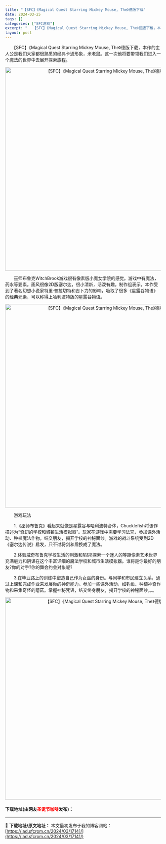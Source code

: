 ```yaml
---
title: "【SFC】《Magical Quest Starring Mickey Mouse, The》德版下载"
date: 2024-03-25
tags: []
categories: ["SFC游戏"]
excerpt: "　　【SFC】《Magical Quest Starring Mickey Mouse, The》德版下载，本作的主人公是我们大家都很熟悉的经典卡通形象，米老鼠。这一次他将要带领我们进入一个魔法的世界中去展开探索旅程。 　　巫师布鲁克WitchBrook游戏很有像素版小魔女学院的感觉。游戏中有魔法，&hellip;"
layout: post
---
```


 <p>　　【SFC】《Magical Quest Starring Mickey Mouse, The》德版下载，本作的主人公是我们大家都很熟悉的经典卡通形象，米老鼠。这一次他将要带领我们进入一个魔法的世界中去展开探索旅程。</p> <p align="center"><img align="" border="0" src="https://lad.sfcrom.cn/wp-content/uploads/2024/03/20240325_6600bf89db6a0.png" width="657" alt="【SFC】《Magical Quest Starring Mickey Mouse, The》德版下载" /></p> <p>　　巫师布鲁克WitchBrook游戏很有像素版小魔女学院的感觉。游戏中有魔法，药水等要素。画风很像2D版塞尔达，很小清新，活泼有趣。制作组表示，本作受到了著名幻想小说家特里&middot;普拉切特和吉卜力的影响，吸取了很多《星露谷物语》的经典元素，可以称得上哈利波特版的星露谷物语。</p> <p align="center"><img align="" border="0" src="https://lad.sfcrom.cn/wp-content/uploads/2024/03/20240325_6600bf8c0eb67.png" width="657" alt="【SFC】《Magical Quest Starring Mickey Mouse, The》德版下载" /></p> <p>　　游戏玩法</p> <p>　　1.《巫师布鲁克》看起来就像是星露谷与哈利波特合体，Chucklefish将该作描述为&ldquo;奇幻的学校和城镇生活模拟器&rdquo;。玩家在游戏中需要学习法咒，参加课外活动、种植魔法作物，结交朋友，揭开学校的神秘面纱。游戏的战斗系统受到2D《塞尔达传说》启发，只不过将剑和盾换成了魔法。</p> <p>　　2.体验威奇布鲁克学校生活的刺激和陷阱!探索一个迷人的等距像素艺术世界充满魅力和阴谋在这个丰富详细的魔法学校和城市生活模拟器。谁将是你最好的朋友?你的对手?你的舞会约会对象呢?</p> <p>　　3.在毕业路上的训练中塑造自己作为女巫的身份。与同学和市民建立关系，通过上课和完成作业来发展你的神奇能力。参加一些课外活动，如钓鱼、种植神奇作物和采集奇怪的蘑菇。掌握神秘咒语，结交终身朋友，揭开学校的神秘面纱。。。</p> <p align="center"><img align="" border="0" src="https://lad.sfcrom.cn/wp-content/uploads/2024/03/20240325_6600bf8d3960d.png" width="653" alt="【SFC】《Magical Quest Starring Mickey Mouse, The》德版下载" /></p> <p><h4>下载地址(由网友<font color="red">圣诞节咖啡</font>发布)：</h4></p> 

---
📖 **下载地址/原文地址：** 本文最初发布于我的博客网站：[https://lad.sfcrom.cn/2024/03/17141/](https://lad.sfcrom.cn/2024/03/17141/)
